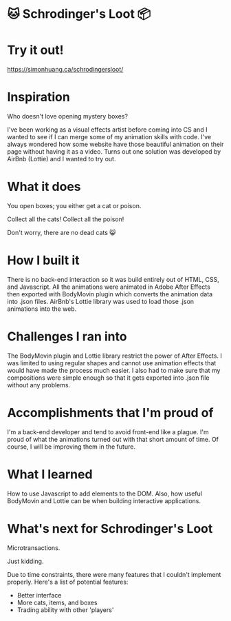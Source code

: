 # 🐱 Schrodinger's Loot 📦

# Try it out!
https://simonhuang.ca/schrodingersloot/

# Inspiration
Who doesn't love opening mystery boxes?

I've been working as a visual effects artist before coming into CS and I wanted to see if I can merge some of my animation skills with code. I've always wondered how some website have those beautiful animation on their page without having it as a video. Turns out one solution was developed by AirBnb (Lottie) and I wanted to try out.

# What it does
You open boxes; you either get a cat or poison.

Collect all the cats! Collect all the poison!

Don't worry, there are no dead cats 😸

# How I built it
There is no back-end interaction so it was build entirely out of HTML, CSS, and Javascript. All the animations were animated in Adobe After Effects then exported with BodyMovin plugin which converts the animation data into .json files. AirBnb's Lottie library was used to load those .json animations into the web.

# Challenges I ran into
The BodyMovin plugin and Lottie library restrict the power of After Effects. I was limited to using regular shapes and cannot use animation effects that would have made the process much easier. I also had to make sure that my compositions were simple enough so that it gets exported into .json file without any problems.

# Accomplishments that I'm proud of
I'm a back-end developer and tend to avoid front-end like a plague. I'm proud of what the animations turned out with that short amount of time. Of course, I will be improving them in the future.

# What I learned
How to use Javascript to add elements to the DOM. Also, how useful BodyMovin and Lottie can be when building interactive applications.

# What's next for Schrodinger's Loot
Microtransactions.

Just kidding.

Due to time constraints, there were many features that I couldn't implement properly. Here's a list of potential features:

- Better interface
- More cats, items, and boxes
- Trading ability with other 'players'
